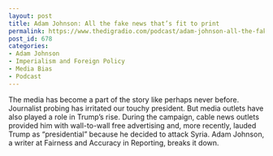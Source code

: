 ```yaml
---
layout: post
title: Adam Johnson: All the fake news that’s fit to print
permalink: https://www.thedigradio.com/podcast/adam-johnson-all-the-fake-news-thats-fit-to-print/index.html
post_id: 678
categories: 
- Adam Johnson
- Imperialism and Foreign Policy
- Media Bias
- Podcast
---
```


The media has become a part of the story like perhaps never before. Journalist probing has irritated our touchy president. But media outlets have also played a role in Trump’s rise. During the campaign, cable news outlets provided him with wall-to-wall free advertising and, more recently, lauded Trump as “presidential” because he decided to attack Syria. Adam Johnson, a writer at Fairness and Accuracy in Reporting, breaks it down.